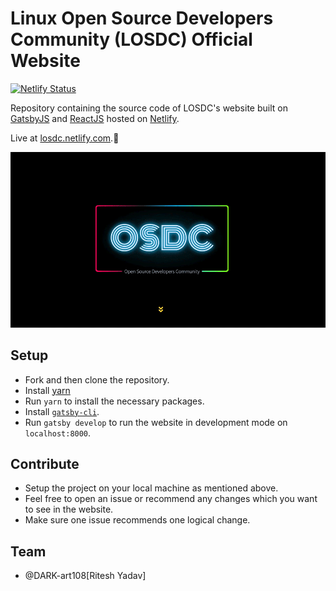 # Linux Open Source Developers Community (LOSDC) Official Website

[![Netlify Status](https://api.netlify.com/api/v1/badges/1d1415ef-3548-4875-95ba-bc35b4194e85/deploy-status)](https://app.netlify.com/sites/losdc/deploys)

Repository containing the source code of LOSDC's website built on [GatsbyJS](http://gatsbyjs.org) and [ReactJS](https://reactjs.org) hosted on [Netlify](app.netlify.com).<br>

Live at [losdc.netlify.com](https://losdc.netlify.com).🚀

<p align="center"><img src="losdc.gif"></p>

## Setup

- Fork and then clone the repository.
- Install [yarn](https://yarnpkg.com/lang/en/docs/install/#mac-stable)
- Run `yarn` to install the necessary packages.
- Install [`gatsby-cli`](https://www.gatsbyjs.org/tutorial/part-zero/#using-the-gatsby-cli).
- Run `gatsby develop` to run the website in development mode on `localhost:8000`.

## Contribute

- Setup the project on your local machine as mentioned above.
- Feel free to open an issue or recommend any changes which you want to see in the website.
- Make sure one issue recommends one logical change.

## Team

- @DARK-art108[Ritesh Yadav]


